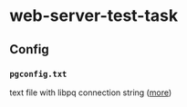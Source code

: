 # web-server-test-task

## Config
### `pgconfig.txt`

text file with libpq connection string ([more](https://www.postgresql.org/docs/current/libpq-connect.html#LIBPQ-CONNSTRING))